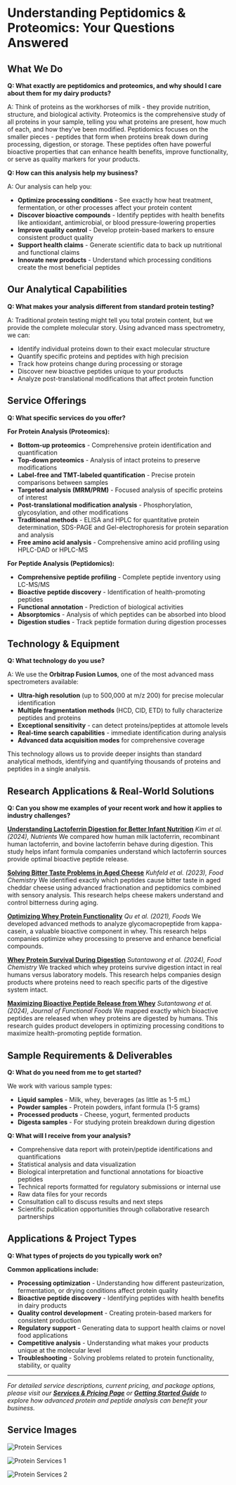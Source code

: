 # Understanding Peptidomics & Proteomics: Your Questions Answered

## What We Do

**Q: What exactly are peptidomics and proteomics, and why should I care about them for my dairy products?**

A: Think of proteins as the workhorses of milk - they provide nutrition, structure, and biological activity. Proteomics is the comprehensive study of all proteins in your sample, telling you what proteins are present, how much of each, and how they've been modified. Peptidomics focuses on the smaller pieces - peptides that form when proteins break down during processing, digestion, or storage. These peptides often have powerful bioactive properties that can enhance health benefits, improve functionality, or serve as quality markers for your products.

**Q: How can this analysis help my business?**

A: Our analysis can help you:
- **Optimize processing conditions** - See exactly how heat treatment, fermentation, or other processes affect your protein content
- **Discover bioactive compounds** - Identify peptides with health benefits like antioxidant, antimicrobial, or blood pressure-lowering properties
- **Improve quality control** - Develop protein-based markers to ensure consistent product quality
- **Support health claims** - Generate scientific data to back up nutritional and functional claims
- **Innovate new products** - Understand which processing conditions create the most beneficial peptides

## Our Analytical Capabilities

**Q: What makes your analysis different from standard protein testing?**

A: Traditional protein testing might tell you total protein content, but we provide the complete molecular story. Using advanced mass spectrometry, we can:
- Identify individual proteins down to their exact molecular structure
- Quantify specific proteins and peptides with high precision
- Track how proteins change during processing or storage
- Discover new bioactive peptides unique to your products
- Analyze post-translational modifications that affect protein function

## Service Offerings

**Q: What specific services do you offer?**

**For Protein Analysis (Proteomics):**
- **Bottom-up proteomics** - Comprehensive protein identification and quantification
- **Top-down proteomics** - Analysis of intact proteins to preserve modifications
- **Label-free and TMT-labeled quantification** - Precise protein comparisons between samples
- **Targeted analysis (MRM/PRM)** - Focused analysis of specific proteins of interest
- **Post-translational modification analysis** - Phosphorylation, glycosylation, and other modifications
- **Traditional methods** - ELISA and HPLC for quantitative protein determination, SDS-PAGE and Gel-electrophoresis for protein separation and analysis
- **Free amino acid analysis** - Comprehensive amino acid profiling using HPLC-DAD or HPLC-MS

**For Peptide Analysis (Peptidomics):**
- **Comprehensive peptide profiling** - Complete peptide inventory using LC-MS/MS
- **Bioactive peptide discovery** - Identification of health-promoting peptides
- **Functional annotation** - Prediction of biological activities
- **Absorptomics** - Analysis of which peptides can be absorbed into blood
- **Digestion studies** - Track peptide formation during digestion processes

## Technology & Equipment

**Q: What technology do you use?**

A: We use the **Orbitrap Fusion Lumos**, one of the most advanced mass spectrometers available:
- **Ultra-high resolution** (up to 500,000 at m/z 200) for precise molecular identification
- **Multiple fragmentation methods** (HCD, CID, ETD) to fully characterize peptides and proteins
- **Exceptional sensitivity** - can detect proteins/peptides at attomole levels
- **Real-time search capabilities** - immediate identification during analysis
- **Advanced data acquisition modes** for comprehensive coverage

This technology allows us to provide deeper insights than standard analytical methods, identifying and quantifying thousands of proteins and peptides in a single analysis.

## Research Applications & Real-World Solutions

**Q: Can you show me examples of your recent work and how it applies to industry challenges?**

**[Understanding Lactoferrin Digestion for Better Infant Nutrition](https://health.oregonstate.edu/research/publications/103390nu16142360)**
*Kim et al. (2024), Nutrients*
We compared how human milk lactoferrin, recombinant human lactoferrin, and bovine lactoferrin behave during digestion. This study helps infant formula companies understand which lactoferrin sources provide optimal bioactive peptide release.

**[Solving Bitter Taste Problems in Aged Cheese](https://health.oregonstate.edu/research/publications/10.1016/j.foodchem.2023.138111)**
*Kuhfeld et al. (2023), Food Chemistry*
We identified exactly which peptides cause bitter taste in aged cheddar cheese using advanced fractionation and peptidomics combined with sensory analysis. This research helps cheese makers understand and control bitterness during aging.

**[Optimizing Whey Protein Functionality](https://health.oregonstate.edu/research/publications/103390foods10092028)**
*Qu et al. (2021), Foods*
We developed advanced methods to analyze glycomacropeptide from kappa-casein, a valuable bioactive component in whey. This research helps companies optimize whey processing to preserve and enhance beneficial compounds.

**[Whey Protein Survival During Digestion](https://health.oregonstate.edu/research/publications/101016jfoodchem2024142013)**
*Sutantawong et al. (2024), Food Chemistry*
We tracked which whey proteins survive digestion intact in real humans versus laboratory models. This research helps companies design products where proteins need to reach specific parts of the digestive system intact.

**[Maximizing Bioactive Peptide Release from Whey](https://health.oregonstate.edu/research/publications/101016jjff2024106540)**
*Sutantawong et al. (2024), Journal of Functional Foods*
We mapped exactly which bioactive peptides are released when whey proteins are digested by humans. This research guides product developers in optimizing processing conditions to maximize health-promoting peptide formation.

## Sample Requirements & Deliverables

**Q: What do you need from me to get started?**

We work with various sample types:
- **Liquid samples** - Milk, whey, beverages (as little as 1-5 mL)
- **Powder samples** - Protein powders, infant formula (1-5 grams)
- **Processed products** - Cheese, yogurt, fermented products
- **Digesta samples** - For studying protein breakdown during digestion

**Q: What will I receive from your analysis?**

- Comprehensive data report with protein/peptide identifications and quantifications
- Statistical analysis and data visualization
- Biological interpretation and functional annotations for bioactive peptides
- Technical reports formatted for regulatory submissions or internal use
- Raw data files for your records
- Consultation call to discuss results and next steps
- Scientific publication opportunities through collaborative research partnerships

## Applications & Project Types

**Q: What types of projects do you typically work on?**

**Common applications include:**
- **Processing optimization** - Understanding how different pasteurization, fermentation, or drying conditions affect protein quality
- **Bioactive peptide discovery** - Identifying peptides with health benefits in dairy products
- **Quality control development** - Creating protein-based markers for consistent production
- **Regulatory support** - Generating data to support health claims or novel food applications
- **Competitive analysis** - Understanding what makes your products unique at the molecular level
- **Troubleshooting** - Solving problems related to protein functionality, stability, or quality

---

*For detailed service descriptions, current pricing, and package options, please visit our **[Services & Pricing Page](services_pricing_page.md)** or **[Getting Started Guide](getting_started_page.md)** to explore how advanced protein and peptide analysis can benefit your business.*

## Service Images

![Protein Services](../images_for_site/protein_services.png)

![Protein Services 1](../images_for_site/protein_services1.png)

![Protein Services 2](../images_for_site/protein_services2.png)